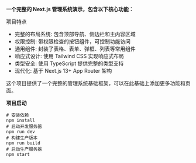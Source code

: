 **一个完整的 Next.js 管理系统演示，包含以下核心功能：**

项目特点
- 完整的布局系统: 包含顶部导航、侧边栏和主内容区域
- 权限控制: 带权限检查的按钮组件，可控制功能访问
- 通用组件: 封装了表格、表单、弹框、列表等常用组件
- 响应式设计: 使用 Tailwind CSS 实现响应式布局
- 类型安全: 使用 TypeScript 提供完整的类型支持
- 现代化: 基于 Next.js 13+ App Router 架构

这个项目提供了一个完整的管理系统基础框架，可以在此基础上添加更多功能和页面。

**项目启动**
```
# 安装依赖
npm install
# 启动开发服务器
npm run dev
# 构建生产版本
npm run build
# 启动生产服务器
npm start
```
